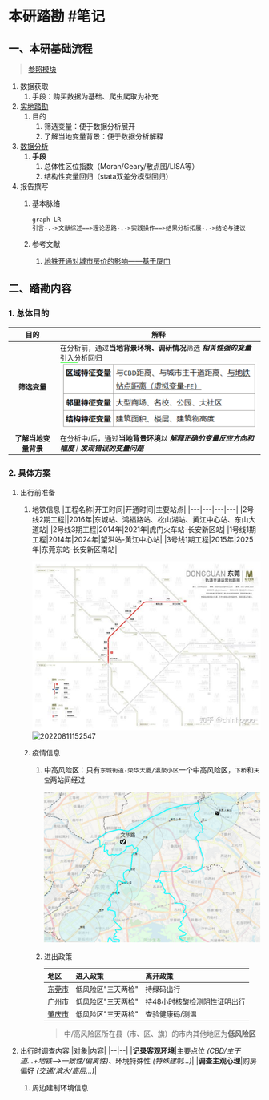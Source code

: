 # 本研踏勘 #笔记

## 一、本研基础流程

> [参照模块](../../project/本研/README/README.md)

1. 数据获取
	1. 手段：购买数据为基础、爬虫爬取为补充
2. [实地踏勘](#二踏勘需求)
	1. 目的
		1. 筛选变量：便于数据分析展开
		2. 了解当地变量背景：便于数据分析解释
3. [数据分析](#三stata实现)
	1. **手段**
		1. 总体性区位指数（Moran/Geary/散点图/LISA等）
		2. 结构性变量回归（stata双差分模型回归）
4. 报告撰写
	1. 基本脉络

		```mermaid
		graph LR
		引言-.->文献综述==>理论思路-.->实践操作==>结果分析拓展-.->结论与建议
		```

	2. 参考文献
		1. [地铁开通对城市房价的影响——基于厦门](https://kns.cnki.net/KXReader/Detail?invoice=skOndDLpdMFT33zar2NQWcmk30zzNKhpnv84sAfO28T9L%2BT4oETgaE%2B0hVZKZWa39X2gOHkVMtTfuiSLf8fgFUqowxYJ4nc5EeUT4Ucydo06wB%2BY7p00K674FnazuskTdHDSU4fN7YhAdghg6%2BADumXkB5q376kfqcJDRWoH%2FOE%3D&DBCODE=CJFD&FileName=JMDZ202203007&TABLEName=cjfdlast2022&nonce=8C3D58E958424F089255720157906EF8&uid=&TIMESTAMP=1658276419923)

## 二、踏勘内容

### 1. 总体目的

|目的|解释|
|:--:|--|
|**筛选变量**|在分析前，通过**当地背景环境、调研情况**筛选 ***相关性强的变量*** 引入分析回归 <br> ![相关变量](https://raw.githubusercontent.com/dsw676676/picture/main/image/%E7%9B%B8%E5%85%B3%E5%8F%98%E9%87%8F.png)|
|**了解当地变量背景**|在分析中/后，通过**当地背景环境**以 ***解释正确的变量反应方向和幅度*** / ***发现错误的变量问题***|

### 2. 具体方案

1. 出行前准备

    1. 地铁信息
		|工程名称|开工时间|开通时间|主要站点|
		|---|---|---|---|
		|2号线2期工程||2016年|东城站、鸿福路站、松山湖站、黄江中心站、东山大道站|
		|2号线3期工程|2014年|2021年|虎门火车站-长安新区站|
		|1号线1期工程|2014年|2024年|望洪站-黄江中心站|
		|3号线1期工程|2015年|2025年|东莞东站-长安新区南站|

		![20220811152657](https://raw.githubusercontent.com/dsw676676/picture/main/image/20220811152657.png)![20220811152547](https://raw.githubusercontent.com/dsw676676/picture/main/image/20220811152547.png)

    2. 疫情信息
        1. 中高风险区：只有`东城街道-荣华大厦/瀛聚小区`一个中高风险区，`下桥`和`天宝`两站间经过

			![20220811152512](https://raw.githubusercontent.com/dsw676676/picture/main/image/20220811152512.png)

        2. 进出政策

			|地区|进入政策|离开政策|
			|--|--|--|
			|[东莞市](https://www.gd.gov.cn/gdywdt/zwzt/yqfkzccs/dszc/content/post_3988977.html)|低风险区"三天两检"|持绿码出行|
			|[广州市](https://www.gd.gov.cn/gdywdt/zwzt/yqfkzccs/dszc/content/post_3988982.html)|低风险区"三天两检"|持48小时核酸检测阴性证明出行|
			|[肇庆市](https://www.gd.gov.cn/gdywdt/zwzt/yqfkzccs/dszc/content/post_3963915.html)|低风险区"三天两检"|查验健康码/测温|

    		> 中/高风险区所在县（市、区、旗）的市内其他地区为**低风险区**
2. 出行时调查内容
	|对象|内容|
	|--|--|
	|**记录客观环境**|主要点位 *(CBD/主干道...+地铁-->一致性/偏离性)*、环境特殊性 *(特殊建制...)*|
	|**调查主观心理**|购房偏好 *(交通/滨水/高层...)*|

    1. 周边建制环境信息
